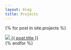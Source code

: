```yaml
---
layout: blog
title: Projects
---
```

{% for post in site.projects %}
<div class="card">
    <a href="{{ post.url }}">
        <img src="{{ post.card }}">
        {{ post.title }}
    </a>
</div>
{% endfor %}